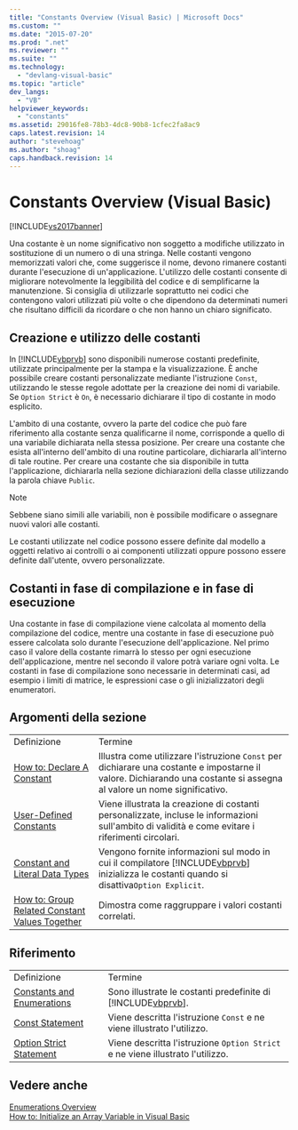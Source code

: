 ```yaml
---
title: "Constants Overview (Visual Basic) | Microsoft Docs"
ms.custom: ""
ms.date: "2015-07-20"
ms.prod: ".net"
ms.reviewer: ""
ms.suite: ""
ms.technology: 
  - "devlang-visual-basic"
ms.topic: "article"
dev_langs: 
  - "VB"
helpviewer_keywords: 
  - "constants"
ms.assetid: 29016fe8-78b3-4dc8-90b8-1cfec2fa8ac9
caps.latest.revision: 14
author: "stevehoag"
ms.author: "shoag"
caps.handback.revision: 14
---
```

# Constants Overview (Visual Basic)
[!INCLUDE[vs2017banner](../../../../visual-basic/developing-apps/includes/vs2017banner.md)]

Una costante è un nome significativo non soggetto a modifiche utilizzato in sostituzione di un numero o di una stringa.  Nelle costanti vengono memorizzati valori che, come suggerisce il nome, devono rimanere costanti durante l'esecuzione di un'applicazione.  L'utilizzo delle costanti consente di migliorare notevolmente la leggibilità del codice e di semplificarne la manutenzione.  Si consiglia di utilizzarle soprattutto nei codici che contengono valori utilizzati più volte o che dipendono da determinati numeri che risultano difficili da ricordare o che non hanno un chiaro significato.  
  
## Creazione e utilizzo delle costanti  
 In [!INCLUDE[vbprvb](../../../../csharp/programming-guide/concepts/linq/includes/vbprvb-md.md)] sono disponibili numerose costanti predefinite, utilizzate principalmente per la stampa e la visualizzazione.  È anche possibile creare costanti personalizzate mediante l'istruzione `Const`, utilizzando le stesse regole adottate per la creazione dei nomi di variabile.  Se `Option Strict` è `On`, è necessario dichiarare il tipo di costante in modo esplicito.  
  
 L'ambito di una costante, ovvero la parte del codice che può fare riferimento alla costante senza qualificarne il nome, corrisponde a quello di una variabile dichiarata nella stessa posizione.  Per creare una costante che esista all'interno dell'ambito di una routine particolare, dichiararla all'interno di tale routine.  Per creare una costante che sia disponibile in tutta l'applicazione, dichiararla nella sezione dichiarazioni della classe utilizzando la parola chiave `Public`.  
  
> [!NOTE]
>  Sebbene siano simili alle variabili, non è possibile modificare o assegnare nuovi valori alle costanti.  
  
 Le costanti utilizzate nel codice possono essere definite dal modello a oggetti relativo ai controlli o ai componenti utilizzati oppure possono essere definite dall'utente, ovvero personalizzate.  
  
## Costanti in fase di compilazione e in fase di esecuzione  
 Una costante in fase di compilazione viene calcolata al momento della compilazione del codice, mentre una costante in fase di esecuzione può essere calcolata solo durante l'esecuzione dell'applicazione.  Nel primo caso il valore della costante rimarrà lo stesso per ogni esecuzione dell'applicazione, mentre nel secondo il valore potrà variare ogni volta.  Le costanti in fase di compilazione sono necessarie in determinati casi, ad esempio i limiti di matrice, le espressioni case o gli inizializzatori degli enumeratori.  
  
## Argomenti della sezione  
  
|||  
|-|-|  
|Definizione|Termine|  
|[How to: Declare A Constant](../../../../visual-basic/programming-guide/language-features/constants-enums/how-to-declare-a-constant.md)|Illustra come utilizzare l'istruzione `Const` per dichiarare una costante e impostarne il valore. Dichiarando una costante si assegna al valore un nome significativo.|  
|[User\-Defined Constants](../../../../visual-basic/programming-guide/language-features/constants-enums/user-defined-constants.md)|Viene illustrata la creazione di costanti personalizzate, incluse le informazioni sull'ambito di validità e come evitare i riferimenti circolari.|  
|[Constant and Literal Data Types](../../../../visual-basic/programming-guide/language-features/constants-enums/constant-and-literal-data-types.md)|Vengono fornite informazioni sul modo in cui il compilatore [!INCLUDE[vbprvb](../../../../csharp/programming-guide/concepts/linq/includes/vbprvb-md.md)] inizializza le costanti quando si disattiva`Option Explicit`.|  
|[How to: Group Related Constant Values Together](../../../../visual-basic/programming-guide/language-features/constants-enums/how-to-group-related-constant-values-together.md)|Dimostra come raggruppare i valori costanti correlati.|  
  
## Riferimento  
  
|||  
|-|-|  
|Definizione|Termine|  
|[Constants and Enumerations](../../../../visual-basic/language-reference/constants-and-enumerations.md)|Sono illustrate le costanti predefinite di [!INCLUDE[vbprvb](../../../../csharp/programming-guide/concepts/linq/includes/vbprvb-md.md)].|  
|[Const Statement](../../../../visual-basic/language-reference/statements/const-statement.md)|Viene descritta l'istruzione `Const` e ne viene illustrato l'utilizzo.|  
|[Option Strict Statement](../../../../visual-basic/language-reference/statements/option-strict-statement.md)|Viene descritta l'istruzione `Option Strict` e ne viene illustrato l'utilizzo.|  
  
## Vedere anche  
 [Enumerations Overview](../../../../visual-basic/programming-guide/language-features/constants-enums/enumerations-overview.md)   
 [How to: Initialize an Array Variable in Visual Basic](../../../../visual-basic/programming-guide/language-features/arrays/how-to-initialize-an-array-variable.md)